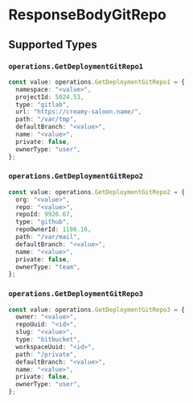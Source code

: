 # ResponseBodyGitRepo


## Supported Types

### `operations.GetDeploymentGitRepo1`

```typescript
const value: operations.GetDeploymentGitRepo1 = {
  namespace: "<value>",
  projectId: 5024.53,
  type: "gitlab",
  url: "https://creamy-saloon.name/",
  path: "/var/tmp",
  defaultBranch: "<value>",
  name: "<value>",
  private: false,
  ownerType: "user",
};
```

### `operations.GetDeploymentGitRepo2`

```typescript
const value: operations.GetDeploymentGitRepo2 = {
  org: "<value>",
  repo: "<value>",
  repoId: 9926.67,
  type: "github",
  repoOwnerId: 1186.16,
  path: "/var/mail",
  defaultBranch: "<value>",
  name: "<value>",
  private: false,
  ownerType: "team",
};
```

### `operations.GetDeploymentGitRepo3`

```typescript
const value: operations.GetDeploymentGitRepo3 = {
  owner: "<value>",
  repoUuid: "<id>",
  slug: "<value>",
  type: "bitbucket",
  workspaceUuid: "<id>",
  path: "/private",
  defaultBranch: "<value>",
  name: "<value>",
  private: false,
  ownerType: "user",
};
```

